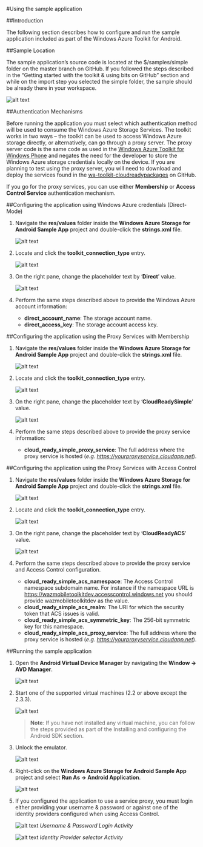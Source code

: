 #Using the sample application

##Introduction

The following section describes how to configure and run the sample application included as part of the Windows Azure Toolkit for Android.

##Sample Location

The sample application’s source code is located at the $/samples/simple folder on the master branch on GitHub.
If you followed the steps described in the “Getting started with the toolkit & using bits on GitHub” section and while on the import step you selected the simple folder, the sample should be already there in your workspace.

![alt text](https://github.com/microsoft-dpe/wa-toolkit-android/raw/develop/docs/img/4_1.png "Title")

##Authentication Mechanisms

Before running the application you must select which authentication method will be used to consume the Windows Azure Storage Services. The toolkit works in two ways – the toolkit can be used to access Windows Azure storage directly, or alternatively, can go through a proxy server. The proxy server code is the same code as used in the [Windows Azure Toolkit for Windows Phone](http://watwp.codeplex.com/) and negates the need for the developer to store the Windows Azure storage credentials locally on the device. If you are planning to test using the proxy server, you will need to download and deploy the services found in the [wa-toolkit-cloudreadypackages](https://github.com/microsoft-dpe/wa-toolkit-cloudreadypackages) on GitHub.

If you go for the proxy services, you can use either **Membership** or **Access Control Service** authentication mechanism.

##Configuring the application using Windows Azure credentials (Direct-Mode)

1.	Navigate the **res/values** folder inside the **Windows Azure Storage for Android Sample App** project and double-click the **strings.xml** file. 

	![alt text](https://github.com/microsoft-dpe/wa-toolkit-android/raw/develop/docs/img/4_2.png "Title")

2.	Locate and click the **toolkit_connection_type** entry.

	![alt text](https://github.com/microsoft-dpe/wa-toolkit-android/raw/develop/docs/img/4_3.png "Title")
 
3.	On the right pane, change the placeholder text by ‘**Direct**’ value.

	![alt text](https://github.com/microsoft-dpe/wa-toolkit-android/raw/develop/docs/img/4_4.png "Title")

4.	Perform the same steps described above to provide the Windows Azure account information:
	*	**direct_account_name**: The storage account name.
	*	**direct_access_key**: The storage account access key.

##Configuring the application using the Proxy Services with Membership

1.	Navigate the **res/values** folder inside the **Windows Azure Storage for Android Sample App** project and double-click the **strings.xml** file. 

	![alt text](https://github.com/microsoft-dpe/wa-toolkit-android/raw/develop/docs/img/4_5.png "Title")

2.	Locate and click the **toolkit_connection_type** entry.
	
	![alt text](https://github.com/microsoft-dpe/wa-toolkit-android/raw/develop/docs/img/4_6.png "Title")
	
3.	On the right pane, change the placeholder text by ‘**CloudReadySimple**’ value.
	
	![alt text](https://github.com/microsoft-dpe/wa-toolkit-android/raw/develop/docs/img/4_7.png "Title")
	
4.	Perform the same steps described above to provide the proxy service information:
	*	**cloud_ready_simple_proxy_service**:  The full address where the proxy service is hosted (*e.g. https://yourproxyservice.cloudapp.net*).

##Configuring the application using the Proxy Services with Access Control

1.	Navigate the **res/values** folder inside the **Windows Azure Storage for Android Sample App** project and double-click the **strings.xml** file. 

	![alt text](https://github.com/microsoft-dpe/wa-toolkit-android/raw/develop/docs/img/4_8.png "Title")
 
2.	Locate and click the **toolkit_connection_type** entry.

	![alt text](https://github.com/microsoft-dpe/wa-toolkit-android/raw/develop/docs/img/4_9.png "Title")
 
3.	On the right pane, change the placeholder text by ‘**CloudReadyACS**’ value.

	![alt text](https://github.com/microsoft-dpe/wa-toolkit-android/raw/develop/docs/img/4_10.png "Title") 

4.	Perform the same steps described above to provide the proxy service and Access Control configuration. 
	*	**cloud_ready_simple_acs_namespace**: The Access Control namespace subdomain name. For instance if the namespace URL is https://wazmobiletoolkitdev.accesscontrol.windows.net you should provide wazmobiletoolkitdev as the value.
	*	**cloud_ready_simple_acs_realm**: The URI for which the security token that ACS issues is valid.
	*	**cloud_ready_simple_acs_symmetric_key**:  The 256-bit symmetric key for this namespace.
	*	**cloud_ready_simple_acs_proxy_service**: The full address where the proxy service is hosted (*e.g. https://yourproxyservice.cloudapp.net*).

##Running the sample application

1.	Open the **Android Virtual Device Manager** by navigating the **Window -> AVD Manager**.

	![alt text](https://github.com/microsoft-dpe/wa-toolkit-android/raw/develop/docs/img/4_11.png "Title") 
	
2.	Start one of the supported virtual machines (2.2 or above except the 2.3.3).

	![alt text](https://github.com/microsoft-dpe/wa-toolkit-android/raw/develop/docs/img/4_12.png "Title") 

	> **Note**: If you have not installed any virtual machine, you can follow the steps provided as part of the Installing and configuring the Android SDK section. 

3.	Unlock the emulator.

	![alt text](https://github.com/microsoft-dpe/wa-toolkit-android/raw/develop/docs/img/4_13.png "Title") 

4.	Right-click on the **Windows Azure Storage for Android Sample App** project and select **Run As -> Android Application**.

	![alt text](https://github.com/microsoft-dpe/wa-toolkit-android/raw/develop/docs/img/4_14.png "Title") 

5.	If you configured the application to use a service proxy, you must login either providing your username & password or against one of the identity providers configured when using Access Control.

	![alt text](https://github.com/microsoft-dpe/wa-toolkit-android/raw/develop/docs/img/4_15.png "Title")
	*Username & Password Login Activity*

	![alt text](https://github.com/microsoft-dpe/wa-toolkit-android/raw/develop/docs/img/4_16.png "Title")
	*Identity Provider selector Activity*